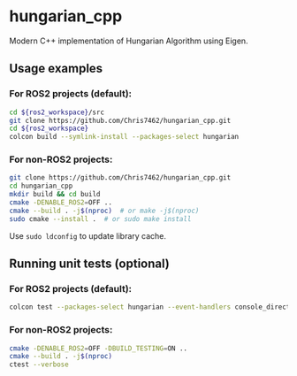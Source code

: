 # hungarian\_cpp
Modern C++ implementation of Hungarian Algorithm using Eigen.

## Usage examples
### For ROS2 projects (default):
```bash
cd ${ros2_workspace}/src
git clone https://github.com/Chris7462/hungarian_cpp.git
cd ${ros2_workspace}
colcon build --symlink-install --packages-select hungarian
```
### For non-ROS2 projects:
```bash
git clone https://github.com/Chris7462/hungarian_cpp.git
cd hungarian_cpp
mkdir build && cd build
cmake -DENABLE_ROS2=OFF ..
cmake --build . -j$(nproc)  # or make -j$(nproc)
sudo cmake --install .  # or sudo make install
```
Use `sudo ldconfig` to update library cache.

## Running unit tests (optional)
### For ROS2 projects (default):
```bash
colcon test --packages-select hungarian --event-handlers console_direct+
```
### For non-ROS2 projects:
```bash
cmake -DENABLE_ROS2=OFF -DBUILD_TESTING=ON ..
cmake --build . -j$(nproc)
ctest --verbose
```
